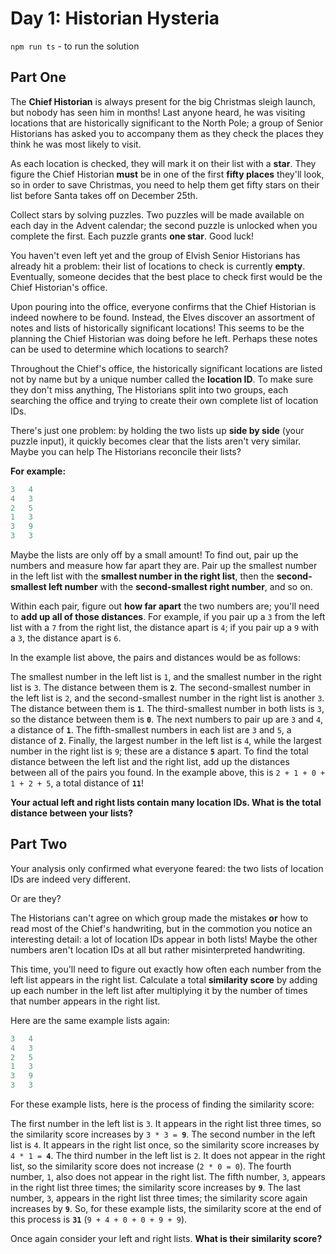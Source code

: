 # Day 1: Historian Hysteria
`npm run ts` - to run the solution
## Part One
The **Chief Historian** is always present for the big Christmas sleigh launch, but nobody has seen him in months! Last anyone heard, he was visiting locations that are historically significant to the North Pole; a group of Senior Historians has asked you to accompany them as they check the places they think he was most likely to visit.

As each location is checked, they will mark it on their list with a **star**. They figure the Chief Historian **must** be in one of the first **fifty places** they'll look, so in order to save Christmas, you need to help them get fifty stars on their list before Santa takes off on December 25th.

Collect stars by solving puzzles. Two puzzles will be made available on each day in the Advent calendar; the second puzzle is unlocked when you complete the first. Each puzzle grants **one star**. Good luck!

You haven't even left yet and the group of Elvish Senior Historians has already hit a problem: their list of locations to check is currently **empty**. Eventually, someone decides that the best place to check first would be the Chief Historian's office.

Upon pouring into the office, everyone confirms that the Chief Historian is indeed nowhere to be found. Instead, the Elves discover an assortment of notes and lists of historically significant locations! This seems to be the planning the Chief Historian was doing before he left. Perhaps these notes can be used to determine which locations to search?

Throughout the Chief's office, the historically significant locations are listed not by name but by a unique number called the **location ID**. To make sure they don't miss anything, The Historians split into two groups, each searching the office and trying to create their own complete list of location IDs.

There's just one problem: by holding the two lists up **side by side** (your puzzle input), it quickly becomes clear that the lists aren't very similar. Maybe you can help The Historians reconcile their lists?

**For example:**

```javascript
3   4
4   3
2   5
1   3
3   9
3   3
```

Maybe the lists are only off by a small amount! To find out, pair up the numbers and measure how far apart they are. Pair up the smallest number in the left list with the **smallest number in the right list**, then the **second-smallest left number** with the **second-smallest right number**, and so on.

Within each pair, figure out **how far apart** the two numbers are; you'll need to **add up all of those distances**. For example, if you pair up a `3` from the left list with a `7` from the right list, the distance apart is `4`; if you pair up a `9` with a `3`, the distance apart is `6`.

In the example list above, the pairs and distances would be as follows:

The smallest number in the left list is `1`, and the smallest number in the right list is `3`. The distance between them is **`2`**.
The second-smallest number in the left list is `2`, and the second-smallest number in the right list is another `3`. The distance between them is **`1`**.
The third-smallest number in both lists is `3`, so the distance between them is **`0`**.
The next numbers to pair up are `3` and `4`, a distance of **`1`**.
The fifth-smallest numbers in each list are `3` and `5`, a distance of **`2`**.
Finally, the largest number in the left list is `4`, while the largest number in the right list is `9`; these are a distance **`5`** apart.
To find the total distance between the left list and the right list, add up the distances between all of the pairs you found. In the example above, this is `2 + 1 + 0 + 1 + 2 + 5`, a total distance of **`11`**!

**Your actual left and right lists contain many location IDs. What is the total distance between your lists?**

## Part Two
Your analysis only confirmed what everyone feared: the two lists of location IDs are indeed very different.

Or are they?

The Historians can't agree on which group made the mistakes **or** how to read most of the Chief's handwriting, but in the commotion you notice an interesting detail: a lot of location IDs appear in both lists! Maybe the other numbers aren't location IDs at all but rather misinterpreted handwriting.

This time, you'll need to figure out exactly how often each number from the left list appears in the right list. Calculate a total **similarity score** by adding up each number in the left list after multiplying it by the number of times that number appears in the right list.

Here are the same example lists again:

```javascript
3   4
4   3
2   5
1   3
3   9
3   3
```

For these example lists, here is the process of finding the similarity score:

The first number in the left list is `3`. It appears in the right list three times, so the similarity score increases by `3 * 3 = `**`9`**.
The second number in the left list is `4`. It appears in the right list once, so the similarity score increases by `4 * 1 = `**`4`**.
The third number in the left list is `2`. It does not appear in the right list, so the similarity score does not increase (`2 * 0 = 0`).
The fourth number, `1`, also does not appear in the right list.
The fifth number, `3`, appears in the right list three times; the similarity score increases by **`9`**.
The last number, `3`, appears in the right list three times; the similarity score again increases by **`9`**.
So, for these example lists, the similarity score at the end of this process is **`31`** (`9 + 4 + 0 + 0 + 9 + 9`).

Once again consider your left and right lists. **What is their similarity score?**